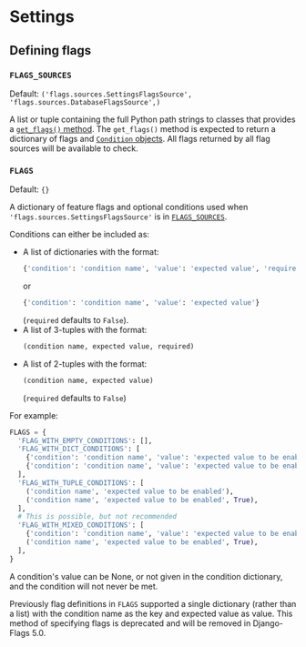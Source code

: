 # Settings

## Defining flags

### `FLAGS_SOURCES`

Default: `('flags.sources.SettingsFlagsSource', 'flags.sources.DatabaseFlagsSource',)`

A list or tuple containing the full Python path strings to classes that provides a [`get_flags()` method](api/sources/#flag-sources). The `get_flags()` method is expected to return a dictionary of flags and [`Condition` objects](api/sources/#conditioncondition-value-sourcenone-objnone). All flags returned by all flag sources will be available to check.

### `FLAGS`

Default: `{}`

A dictionary of feature flags and optional conditions used when `'flags.sources.SettingsFlagsSource'` is in [`FLAGS_SOURCES`](#flag_sources).

Conditions can either be included as:

- A list of dictionaries with the format:
  ```python
  {'condition': 'condition name', 'value': 'expected value', 'required': True}`
  ```
  or
  ```python
  {'condition': 'condition name', 'value': 'expected value'}
  ``` 
  (`required` defaults to `False`).
- A list of 3-tuples with the format: 
  ```python
  (condition name, expected value, required)
  ```
- A list of 2-tuples with the format:
  ```python
  (condition name, expected value)
  ```
  (`required` defaults to `False`)

For example:

```python
FLAGS = {
  'FLAG_WITH_EMPTY_CONDITIONS': [],
  'FLAG_WITH_DICT_CONDITIONS': [
    {'condition': 'condition name', 'value': 'expected value to be enabled'},
    {'condition': 'condition name', 'value': 'expected value to be enabled', 'required': True},
  ],
  'FLAG_WITH_TUPLE_CONDITIONS': [
    ('condition name', 'expected value to be enabled'),
    ('condition name', 'expected value to be enabled', True),
  ],
  # This is possible, but not recommended
  'FLAG_WITH_MIXED_CONDITIONS': [
    {'condition': 'condition name', 'value': 'expected value to be enabled'},
    ('condition name', 'expected value to be enabled', True),
  ],
}
```

A condition's value can be None, or not given in the condition dictionary, and the condition will not never be met.

Previously flag definitions in `FLAGS` supported a single dictionary (rather than a list) with the condition name as the key and expected value as value. This method of specifying flags is deprecated and will be removed in Django-Flags 5.0.
